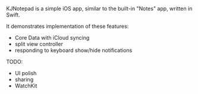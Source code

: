 KJNotepad is a simple iOS app, similar to the built-in "Notes" app, written in Swift.

It demonstrates implementation of these features:

- Core Data with iCloud syncing
- split view controller
- responding to keyboard show/hide notifications

TODO:

- UI polish
- sharing
- WatchKit
